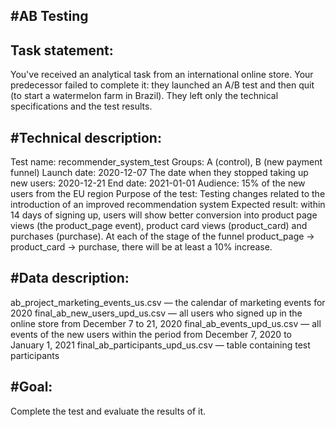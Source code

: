 #AB Testing
-----------

Task statement:
--------------
  You've received an analytical task from an international online store. 
  Your predecessor failed to complete it: they launched an A/B test and then quit (to start a watermelon farm in Brazil). 
  They left only the technical specifications and the test results.

#Technical description:
------------
  Test name: recommender_system_test
  Groups: А (control), B (new payment funnel)
  Launch date: 2020-12-07
  The date when they stopped taking up new users: 2020-12-21
  End date: 2021-01-01
  Audience: 15% of the new users from the EU region
  Purpose of the test: 
  Testing changes related to the introduction of an improved recommendation system
  Expected result: 
  within 14 days of signing up, users will show better conversion into product page views (the product_page event), 
  product card views (product_card) and purchases (purchase). At each of the stage of the funnel product_page → product_card → purchase, there will be at least a 10% increase.
  
#Data description:
------------
  ab_project_marketing_events_us.csv — the calendar of marketing events for 2020
  final_ab_new_users_upd_us.csv — all users who signed up in the online store from December 7 to 21, 2020
  final_ab_events_upd_us.csv — all events of the new users within the period from December 7, 2020 to January 1, 2021
  final_ab_participants_upd_us.csv — table containing test participants
  
#Goal:
---------
  Complete the test and evaluate the results of it.

